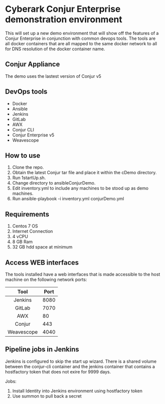 # Cyberark Conjur Enterprise demonstration environment

This will set up a new demo environment that will show off the features of a Conjur Enterprise in conjunction with common devops tools.  The tools are all docker containers that are all mapped to the same docker network to all for DNS resolution of the docker container name.

## Conjur Appliance

The demo uses the lastest version of Conjur v5

## DevOps tools

* Docker
* Ansible
* Jenkins
* GitLab
* AWX
* Conjur CLI 
* Conjur Enterprise v5
* Weavescope

## How to use

1. Clone the repo.
2. Obtain the latest Conjur tar file and place it within the cDemo directory.
3. Run 1startUp.sh.
4. Change directory to ansibleConjurDemo.
5. Edit inventory.yml to include any machines to be stood up as demo machines.
6. Run ansible-playbook -i inventory.yml conjurDemo.yml

## Requirements

1. Centos 7 OS
2. Internet Connection
3. 4 vCPU
4. 8 GB Ram
5. 32 GB hdd space at minimum

## Access WEB interfaces

The tools installed have a web interfaces that is made accessible to the host machine on the following network ports:

|    Tool    	| Port 	|
|:----------:	|------	|
|   Jenkins  	| 8080 	|
|   GitLab   	| 7070 	|
|     AWX    	| 80   	|
| Conjur     	| 443  	|
| Weavescope 	| 4040 	|

## Pipeline jobs in Jenkins

Jenkins is configured to skip the start up wizard. There is a shared volume between the conjur-cli container and the jenkins container that contains a hostfactory token that does not exire for 9999 days. 

Jobs:
1. Install Identity into Jenkins environment using hostfactory token
2. Use summon to pull back a secret
